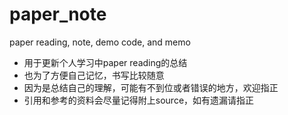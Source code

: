 # paper_note
paper reading, note, demo code, and memo

- 用于更新个人学习中paper reading的总结
- 也为了方便自己记忆，书写比较随意
- 因为是总结自己的理解，可能有不到位或者错误的地方，欢迎指正
- 引用和参考的资料会尽量记得附上source，如有遗漏请指正
